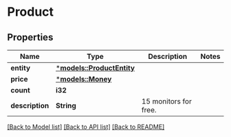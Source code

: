 # Product

## Properties
Name | Type | Description | Notes
------------ | ------------- | ------------- | -------------
**entity** | [***models::ProductEntity**](ProductEntity.md) |  | 
**price** | [***models::Money**](Money.md) |  | 
**count** | **i32** |  | 
**description** | **String** | 15 monitors for free. | 

[[Back to Model list]](../README.md#documentation-for-models) [[Back to API list]](../README.md#documentation-for-api-endpoints) [[Back to README]](../README.md)



